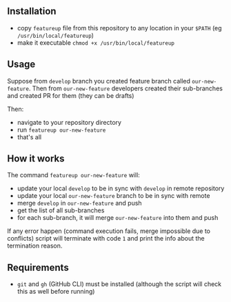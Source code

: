 ## Installation

- copy `featureup` file from this repository to any location in your `$PATH` (eg `/usr/bin/local/featureup`)
- make it executable `chmod +x /usr/bin/local/featureup`

## Usage

Suppose from `develop` branch you created feature branch called `our-new-feature`.
Then from `our-new-feature` developers created their sub-branches and created PR for them (they can be drafts)

Then:
- navigate to your repository directory
- run `featureup our-new-feature`
- that's all

## How it works

The command `featureup our-new-feature` will:
- update your local `develop` to be in sync with `develop` in remote repository
- update your local `our-new-feature` branch to be in sync with remote
- merge `develop` in `our-new-feature` and push
- get the list of all sub-branches
- for each sub-branch, it will merge `our-new-feature` into them and push

If any error happen (command execution fails, merge impossible due to conflicts) script will terminate with code `1` and print the info about the termination reason.


## Requirements
- `git` and `gh` (GitHub CLI) must be installed (although the script will check this as well before running)
